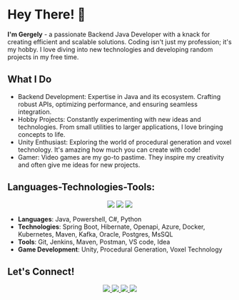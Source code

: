 # Hey There! 👋
**I'm Gergely** - a passionate Backend Java Developer with a knack for creating efficient and scalable solutions. Coding isn't just my profession; it's my hobby. I love diving into new technologies and developing random projects in my free time.

## What I Do
- Backend Development: Expertise in Java and its ecosystem. Crafting robust APIs, optimizing performance, and ensuring seamless integration.
- Hobby Projects: Constantly experimenting with new ideas and technologies. From small utilities to larger applications, I love bringing concepts to life.
- Unity Enthusiast: Exploring the world of procedural generation and voxel technology. It's amazing how much you can create with code!
- Gamer: Video games are my go-to pastime. They inspire my creativity and often give me ideas for new projects.

## Languages-Technologies-Tools:
<div style="text-align: center;">
    <img src="https://skillicons.dev/icons?i=vscode,github,gitlab,git" />
    <img src="https://skillicons.dev/icons?i=java,spring,idea,azure,docker,postgres,hibernate,kafka,kubernetes,maven,postman" />
    <img src="https://skillicons.dev/icons?i=mongodb,kotlin,python,powershell,unity,visualstudio" />
</div>

- **Languages**: Java, Powershell, C#, Python
- **Technologies**: Spring Boot, Hibernate, Openapi, Azure, Docker, Kubernetes, Maven, Kafka, Oracle, Postgres, MsSQL
- **Tools**: Git, Jenkins, Maven, Postman, VS code, Idea
- **Game Development**: Unity, Procedural Generation, Voxel Technology

## Let's Connect!

<div style="text-align: center;"> 
    <a href="mailto:gergelynagy99@gmail.com">
        <img src="https://img.shields.io/badge/Gmail-333333?style=for-the-badge&logo=gmail&logoColor=red" />
    </a>
    <a href="https://linkedin.com/in/gergelyn/" target="_blank">
        <img src="https://img.shields.io/badge/LinkedIn-0077B5?style=for-the-badge&logo=linkedin&logoColor=white" target="_blank" />
    </a>
    <a href="https://gitlab.com/rkaaya" target="_blank">
        <img src="https://img.shields.io/badge/gitlab-gray?logo=gitlab&style=for-the-badge" target="_blank" />
    </a>
    <a href="https://github.com/RKaaya" target="_blank">
        <img src="https://img.shields.io/badge/github-orange?logo=github&style=for-the-badge&logoColor=black" target="_blank" />
    </a>
</div>
